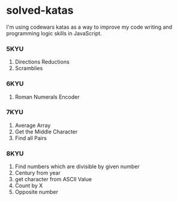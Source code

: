 # solved-katas
I'm using codewars katas as a way to improve my code writing and programming logic skills in JavaScript. 

### 5KYU
1. Directions Reductions
2. Scramblies

### 6KYU
1. Roman Numerals Encoder


### 7KYU
1. Average Array
2. Get the Middle Character
3. Find all Pairs

### 8KYU
1. Find numbers which are divisible by given number
2. Century from year
3. get character from ASCII Value
4. Count by X
5. Opposite number



